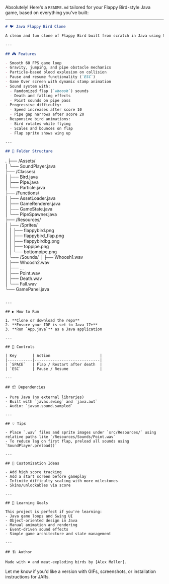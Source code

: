 Absolutely! Here's a `README.md` tailored for your Flappy Bird-style Java game, based on everything you've built:

---

```markdown
# 🐦 Java Flappy Bird Clone

A clean and fun clone of Flappy Bird built from scratch in Java using Swing. The project features smooth animations, sound effects, and progressive difficulty.

---

## 🎮 Features

- Smooth 60 FPS game loop
- Gravity, jumping, and pipe obstacle mechanics
- Particle-based blood explosion on collision
- Pause and resume functionality (`ESC`)
- Game Over screen with dynamic stamp animation
- Sound system with:
  - Randomized flap (`whoosh`) sounds
  - Death and falling effects
  - Point sounds on pipe pass
- Progressive difficulty:
  - Speed increases after score 10
  - Pipe gap narrows after score 20
- Responsive bird animations:
  - Bird rotates while flying
  - Scales and bounces on flap
  - Flap sprite shows wing up

---

## 📁 Folder Structure

```
.
├── /Assets/ <br />
│   └── SoundPlayer.java <br />
├── /Classes/ <br />
│   ├── Bird.java <br />
│   ├── Pipe.java <br />
│   └── Particle.java <br />
├── /Functions/ <br />
│   ├── AssetLoader.java <br />
│   ├── GameRenderer.java <br />
│   ├── GameState.java <br />
│   └── PipeSpawner.java <br />
├── /Resources/ <br />
│   ├── /Sprites/ <br />
│   │   ├── flappybird.png <br />
│   │   ├── flappybird\_flap.png <br />
│   │   ├── flappybirdbg.png <br />
│   │   ├── toppipe.png <br />
│   │   └── bottompipe.png <br /> 
│   └── /Sounds/
│       ├── Whoosh1.wav <br />
│       ├── Whoosh2.wav <br />
│       ├── ... <br />
│       ├── Point.wav <br />
│       ├── Death.wav <br /> 
│       └── Fall.wav <br />
└── GamePanel.java
```

---

## ▶️ How to Run

1. **Clone or download the repo**
2. **Ensure your IDE is set to Java 17+**
3. **Run `App.java`** as a Java application

---

## 🎨 Controls

| Key       | Action                      |
|-----------|-----------------------------|
| `SPACE`   | Flap / Restart after death  |
| `ESC`     | Pause / Resume              |

---

## 📦 Dependencies

- Pure Java (no external libraries)
- Built with `javax.swing` and `java.awt`
- Audio: `javax.sound.sampled`

---

## 💡 Tips

- Place `.wav` files and sprite images under `src/Resources/` using relative paths like `/Resources/Sounds/Point.wav`
- To reduce lag on first flap, preload all sounds using `SoundPlayer.preload()`

---

## 🔧 Customization Ideas

- Add high score tracking
- Add a start screen before gameplay
- Infinite difficulty scaling with more milestones
- Skins/unlockables via score

---

## 🧠 Learning Goals

This project is perfect if you're learning:
- Java game loops and Swing UI
- Object-oriented design in Java
- Manual animation and rendering
- Event-driven sound effects
- Simple game architecture and state management

---

## 🏗 Author

Made with ❤️ and meat-exploding birds by [Alex Møller].
```

Let me know if you'd like a version with GIFs, screenshots, or installation instructions for JARs.

